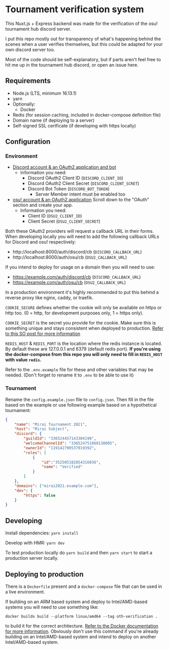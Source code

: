 # Tournament verification system

This Nuxt.js + Express backend was made for the verification of the osu! tournament hub discord server. 

I put this repo mostly out for transparency of what's happening behind the scenes when a user verifies themselves, but this could be adapted for your own discord server too. 

Most of the code should be self-explanatory, but if parts aren't feel free to hit me up in the tournament hub discord, or open an issue here.

## Requirements
- Node.js (LTS, minimum 16.13.1)
- yarn
- Optionally:
    - Docker
- Redis (for session caching, included in docker-compose definition file)
- Domain name (if deploying to a server)
- Self-signed SSL certficate (if developing with https locally)

## Configuration

### Environment
- [Discord account & an OAuth2 application and bot](https://discord.com/developers/applications)
    - Information you need:
        - Discord OAuth2 Client ID (`DISCORD_CLIENT_ID`)
        - Discord OAuth2 Client Secret (`DISCORD_CLIENT_SCRET`)
        - Discord Bot Token (`DISCORD_BOT_TOKEN`)
            - Server Member intent must be enabled too
- [osu! account & an OAuth2 application](https://osu.ppy.sh/home/account/edit) Scroll down to the "OAuth" section and create your app. 
    - Information you need:
        - Client ID (`OSU2_CLIENT_ID`)
        - Client Secret (`OSU2_CLIENT_SECRET`)

Both these OAuth2 providers will request a callback URL in their forms. When developing locally you will need to add the following callback URLs for Discord and osu! respectively:
- http://localhost:8000/auth/discord/cb (`DISCORD_CALLBACK_URL`)
- http://localhost:8000/auth/osu/cb (`OSU2_CALLBACK_URL`)

If you intend to deploy for usage on a domain then you will need to use:
- https://example.com/auth/discord/cb (`DISCORD_CALLBACK_URL`)
- https://example.com/auth/osu/cb (`OSU2_CALLBACK_URL`)

In a production environment it's highly recommended to put this behind a reverse proxy like nginx, caddy, or traefik.

`COOKIE_SECURE` defines whether the cookie will only be available on https or http too. (0 = http, for development purposes only, 1 = https only).

`COOKIE_SECRET` is the secret you provide for the cookie. Make sure this is something unique and stays consistent when deployed to production. [Refer to this SO post for more information](https://stackoverflow.com/questions/47105436/how-and-when-do-i-generate-a-node-express-cookie-secret)

`REDIS_HOST` & `REDIS_PORT` is the location where the redis instance is located. By default these are 127.0.0.1 and 6379 (default redis port). **If you're using the docker-compose from this repo you will only need to fill in `REDIS_HOST` with value `redis`.**

Refer to the `.env.example` file for these and other variables that may be needed. (Don't forget to rename it to `.env` to be able to use it)

### Tournament

Rename the `config.example.json` file to `config.json`. Then fill in the file based on the example or use following example based on a hypothetical tournament: 

```json
{
    "name": "Mirai Tournament 2021",
    "host": "Mirai Subject",
    "discord": {
        "guildId": "336524457143304196",
        "welcomeChannelId": "336524751860138005",
        "ownerId": "119142790537019392",
        "roles": [
            {
                "id":"352505182854316036",
                "name": "Verified" 
            }
        ]
    },
    "domains": ["mirai2021.example.com"],
    "dev": {
        "https": false
    }
}
```

## Developing

Install dependencies:
`yarn install `

Develop with HMR:
`yarn dev`

To test production locally do `yarn build` and then `yarn start` to start a production server locally.

## Deploying to production

There is a `Dockerfile` present and a `docker-compose` file that can be used in a live environment. 

If building on an ARM based system and deploy to Intel/AMD-based systems you will need to use something like:

`docker buildx build --platform linux/amd64 --tag oth-verification .`

to build it for the correct architecture. [Refer to the Docker documentation for more information](https://docs.docker.com/buildx/working-with-buildx/). Obviously don't use this command if you're already building on an Intel/AMD-based system and intend to deploy on another Intel/AMD-based system.
